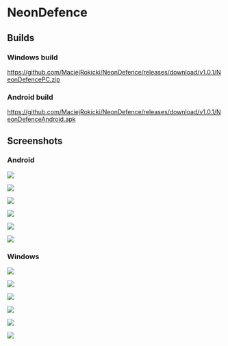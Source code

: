 # NeonDefence

## Builds

### Windows build
https://github.com/MaciejRokicki/NeonDefence/releases/download/v1.0.1/NeonDefencePC.zip

### Android build
https://github.com/MaciejRokicki/NeonDefence/releases/download/v1.0.1/NeonDefenceAndroid.apk

## Screenshots

### Android
![](/../master/Media/android/1.png)

![](/../master/Media/android/2.png)

![](/../master/Media/android/3.png)

![](/../master/Media/android/4.png)

![](/../master/Media/android/5.png)

![](/../master/Media/android/6.png)

### Windows
![](/../master/Media/pc/1.png)

![](/../master/Media/pc/2.png)

![](/../master/Media/pc/3.png)

![](/../master/Media/pc/4.png)

![](/../master/Media/pc/5.png)

![](/../master/Media/pc/6.png)
